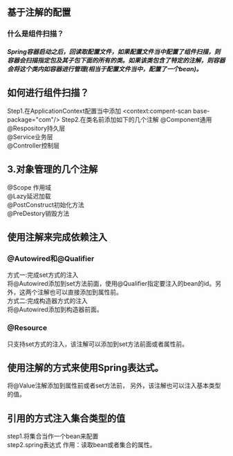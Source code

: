 ## 基于注解的配置
### 什么是组件扫描？
##### Spring容器启动之后，回读取配置文件，如果配置文件当中配置了组件扫描，则容器会扫描指定包及其子包下面的所有的类。如果该类包含了特定的注解，则容器会将这个类内如容器进行管理(相当于配置文件当中，配置了一个bean)。
## 如何进行组件扫描？
Step1.在ApplicationContext配置当中添加
<context:compent-scan base-package="com"/>
Step2.在类名前添加如下的几个注解
@Component通用<br/>
@Respository持久层<br/>
@Service业务层<br/>
@Controller控制层<br/>
## 3.对象管理的几个注解
@Scope 作用域<br/>
@Lazy延迟加载<br/>
@PostConstruct初始化方法<br/>
@PreDestory销毁方法<br/>

## 使用注解来完成依赖注入
### @Autowired和@Qualifier
方式一:完成set方式的注入<br/>
将@Autowired添加到set方法前面，使用@Qualifier指定要注入的bean的id。另外，这两个注解也可以直接添加到属性前。<br/>
方式二:完成构造器方式的注入<br/>
将@Autowired添加到构造器前面。
### @Resource
只支持set方式的注入，该注解可以添加到set方法前面或者属性前。

## 使用注解的方式来使用Spring表达式。
将@Value注解添加到属性前或者set方法前，
另外，该注解也可以注入基本类型的值。
## 引用的方式注入集合类型的值
step1.将集合当作一个bean来配置<br/>
step2.spring表达式
作用：读取bean或者集合的属性。
